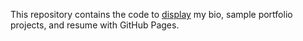 This repository contains the code to [display](https://briennek.github.io/brienneK_Bio/) my bio, sample portfolio projects, and resume with GitHub Pages.
